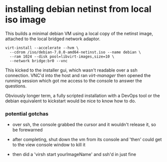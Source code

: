 # installing debian netinst from local iso image

This builds a minimal debian VM using a local copy of the netinst image, attached to the local bridged network adaptor.

```
virt-install --accelerate --hvm \
  --cdrom /iso/debian-7.8.0-amd64-netinst.iso --name debian \
  --ram 1024 --disk pool=libvirt-images,size=10 \
  --network bridge:br0 --vnc
```


This kicked to the installer gui, which wasn't readable over a ssh connection.  VNC'd into the host and ran *virt-manager* then opened the running session which
got me access to the console to answer the questions.

Obviously longer term, a fully scripted installation with a DevOps tool or the debian equivalent to kickstart would be nice to know how to do.

### potential gotchas

*  over ssh, the console grabbed the cursor and it wouldn't release it, so be forewarned

* after completing, shut down the vm from its console and 'then' could get to the view console window to kill it

* then did a 'virsh start yourImageName' and ssh'd in just fine


